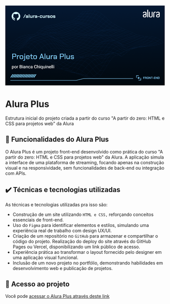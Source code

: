 ![thumbnail](./assets/thumbnail.png)

# Alura Plus

Estrutura inicial do projeto criada a partir do curso "A partir do zero: HTML e CSS para projetos web" da Alura

## 🔨 Funcionalidades do Alura Plus

O Alura Plus é um projeto front-end desenvolvido como prática do curso "A partir do zero: HTML e CSS para projetos web" da Alura. A aplicação simula a interface de uma plataforma de streaming, focando apenas na construção visual e na responsividade, sem funcionalidades de back-end ou integração com APIs.

## ✔️ Técnicas e tecnologias utilizadas

As técnicas e tecnologias utilizadas pra isso são:

- Construção de um site utilizando `HTML e CSS,` reforçando conceitos essenciais de front-end.
- Uso do `Figma` para identificar elementos e estilos, simulando uma experiência real de trabalho com design UX/UI.
- Criação de um repositório no `GitHub` para armazenar e compartilhar o código do projeto.
Realização do deploy do site através do GitHub Pages ou Vercel, disponibilizando um link público de acesso.
- Experiência prática ao transformar o layout fornecido pelo designer em uma aplicação visual funcional.
- Inclusão de um novo projeto no portfólio, demonstrando habilidades em desenvolvimento web e publicação de projetos.

## 📁 Acesso ao projeto

Você pode [ acessar o Alura Plus através deste link](https://alura-plus-flame-theta-93.vercel.app/) 

